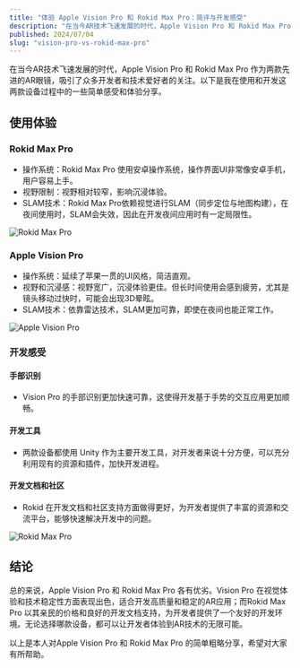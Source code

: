 ```yaml
---
title: "体验 Apple Vision Pro 和 Rokid Max Pro：简评与开发感受"
description: "在当今AR技术飞速发展的时代，Apple Vision Pro 和 Rokid Max Pro 作为两款先进的AR眼镜，吸引了众多开发者和技术爱好者的关注。以下是我在使用和开发这两款设备过程中的一些简单感受和体验分享。"
published: 2024/07/04
slug: "vision-pro-vs-rokid-max-pro"
---
```


在当今AR技术飞速发展的时代，Apple Vision Pro 和 Rokid Max Pro 作为两款先进的AR眼镜，吸引了众多开发者和技术爱好者的关注。以下是我在使用和开发这两款设备过程中的一些简单感受和体验分享。

## 使用体验
### Rokid Max Pro

- 操作系统：Rokid Max Pro 使用安卓操作系统，操作界面UI非常像安卓手机，用户容易上手。
- 视野限制：视野相对较窄，影响沉浸体验。
- SLAM技术：Rokid Max Pro依赖视觉进行SLAM（同步定位与地图构建），在夜间使用时，SLAM会失效，因此在开发夜间应用时有一定局限性。

![Rokid Max Pro](/articles/vision-pro-vs-rokid-max-pro/1.JPG "Rokid Max Pro")

### Apple Vision Pro
- 操作系统：延续了苹果一贯的UI风格，简洁直观。
- 视野和沉浸感：视野宽广，沉浸体验更佳。但长时间使用会感到疲劳，尤其是镜头移动过快时，可能会出现3D晕眩。
- SLAM技术：依靠雷达技术，SLAM更加可靠，即使在夜间也能正常工作。

![Apple Vision Pro](/articles/vision-pro-vs-rokid-max-pro/2.JPG "Apple Vision Pro")

### 开发感受
#### 手部识别
- Vision Pro 的手部识别更加快速可靠，这使得开发基于手势的交互应用更加顺畅。

#### 开发工具
- 两款设备都使用 Unity 作为主要开发工具，对开发者来说十分方便，可以充分利用现有的资源和插件，加快开发进程。

#### 开发文档和社区
- Rokid 在开发文档和社区支持方面做得更好，为开发者提供了丰富的资源和交流平台，能够快速解决开发中的问题。

![Rokid Max Pro](/articles/vision-pro-vs-rokid-max-pro/3.JPG "Rokid Max Pro")

## 结论
总的来说，Apple Vision Pro 和 Rokid Max Pro 各有优劣。Vision Pro 在视觉体验和技术稳定性方面表现出色，适合开发高质量和稳定的AR应用；而Rokid Max Pro 以其亲民的价格和良好的开发文档支持，为开发者提供了一个友好的开发环境。无论选择哪款设备，都可以让开发者体验到AR技术的无限可能。

以上是本人对Apple Vision Pro 和 Rokid Max Pro 的简单粗略分享，希望对大家有所帮助。